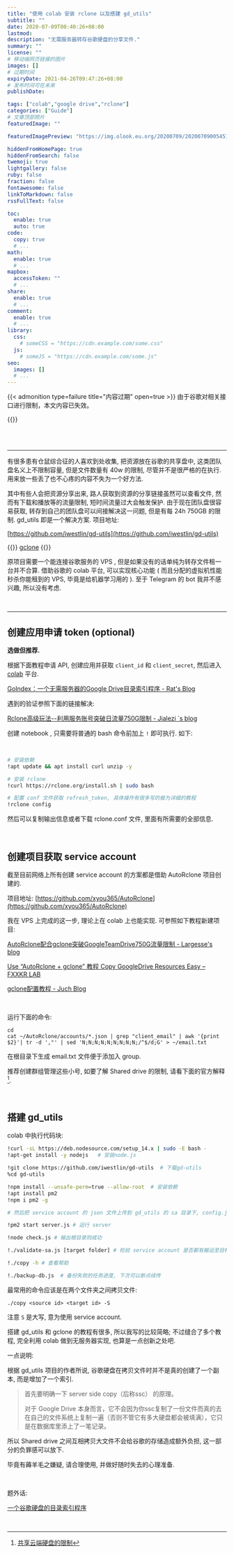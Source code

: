 ```yaml
---
title: "使用 colab 安装 rclone 以及搭建 gd_utils"
subtitle: ""
date: 2020-07-09T00:40:26+08:00
lastmod: 
description: "无需服务器转存谷歌硬盘的分享文件."
summary: ""
license: ""
# 移动端网页链接的图片
images: []
# 过期时间
expiryDate: 2021-04-26T09:47:26+08:00
# 发布时间可在未来
publishDate: 

tags: ["colab","google drive","rclone"]
categories: ["Guide"]
# 文章顶部照片
featuredImage: ""

featuredImagePreview: "https://img.olook.eu.org/20200709/20200709005451.png"

hiddenFromHomePage: true
hiddenFromSearch: false
twemoji: true
lightgallery: false
ruby: false
fraction: false
fontawesome: false
linkToMarkdown: false
rssFullText: false

toc:
  enable: true
  auto: true
code:
  copy: true
  # ...
math:
  enable: true
  # ...
mapbox:
  accessToken: ""
  # ...
share:
  enable: true
  # ...
comment:
  enable: true
  # ...
library:
  css:
    # someCSS = "https://cdn.example.com/some.css"
  js:
    # someJS = "https://cdn.example.com/some.js"
seo:
  images: []
  # ...
---
```


<!--more-->

{{< admonition type=failure title="内容过期" open=true >}}
由于谷歌对相关接口进行限制，本文内容已失效。

{{</admonition>}}

</br>
</br>

---

有很多患有仓鼠综合征的人喜欢到处收集, 把资源放在谷歌的共享盘中, 这类团队盘名义上不限制容量, 但是文件数量有 40w 的限制, 尽管并不是很严格的在执行. 用来放一些丢了也不心疼的内容不失为一个好方法.

其中有些人会把资源分享出来, 路人获取到资源的分享链接虽然可以查看文件, 然而有下载和播放等的流量限制, 短时间流量过大会触发保护. 由于现在团队盘很容易获取, 转存到自己的团队盘可以间接解决这一问题, 但是有每 24h 750GB 的限制. gd_utils 即是一个解决方案. 项目地址:

[https://github.com/iwestlin/gd-utils](https://github.com/iwestlin/gd-utils)

{{<admonition title="类似的项目">}}
[gclone](https://github.com/donwa/gclone)
{{</admonition>}}

原项目需要一个能连接谷歌服务的 VPS , 但是如果没有的话单纯为转存文件租一台并不合算. 借助谷歌的 colab 平台, 可以实现核心功能 ( 而且分配的虚拟机性能秒杀你能租到的 VPS, 毕竟是给机器学习用的 ). 至于 Telegram 的 bot 我并不感兴趣, 所以没有考虑.
    
</br>

---

## 创建应用申请 token (optional)

**选做但推荐.**

根据下面教程申请 API, 创建应用并获取 `client_id` 和 `client_secret`, 然后进入 [colab](https://colab.research.google.com) 平台.

[GoIndex：一个无需服务器的Google Drive目录索引程序 - Rat's Blog](https://www.moerats.com/archives/1001/)

遇到的验证参照下面的链接解决:

[Rclone高级玩法--利用服务账号突破日流量750G限制 - Jialezi `s blog](http://blog.jialezi.net/?post=153)

创建 notebook , 只需要将普通的 bash 命令前加上 `!` 即可执行. 如下:

</br>

```bash
# 安装依赖
!apt update && apt install curl unzip -y

# 安装 rclone
!curl https://rclone.org/install.sh | sudo bash

# 配置 conf 文件获取 refresh_token, 具体操作有很多写的极为详细的教程
!rclone config
```

然后可以复制输出信息或者下载 rclone.conf 文件, 里面有所需要的全部信息.

</br>

## 创建项目获取 service account

截至目前网络上所有创建 service account 的方案都是借助 AutoRclone 项目创建的.

项目地址: [https://github.com/xyou365/AutoRclone](https://github.com/xyou365/AutoRclone)

我在 VPS 上完成的这一步, 理论上在 colab 上也能实现. 可参照如下教程新建项目: 

[AutoRclone配合gclone突破GoogleTeamDrive750G流量限制 - Largesse's blog](https://largesse.12306.recipes/posts/e5e17474.html#%E5%AE%89%E8%A3%85%E8%AF%A6%E7%BB%86%E8%BF%87%E7%A8%8B)

[Use “AutoRclone + gclone” 教程 Copy GoogleDrive Resources Easy – FXXKR LAB](http://fxxkr.com/2020/03/27/autorclone-gclone-googledrive/)

[gclone配置教程 - Juch Blog](https://blog.juchiahau.com/2020/04/gclone-config.html)

<!--

```bash
# 升级源与安装必备的环境, 注意 colab 需要前缀 !
apt update -y &&　apt upgrade -y
apt install wget curl screen git sudo python3-distutils -y
sudo -i

# 安装 python3 & pip3
apt install python3 python3-pip -y

# 下载并安装 AutoRclone
cd ~
git clone https://github.com/xyou365/AutoRclone && cd AutoRclone && sudo pip3 install -r requirements.txt
```
-->

​    

运行下面的命令:

```
cd
cat ~/AutoRclone/accounts/*.json | grep "client_email" | awk '{print $2}'| tr -d ',"' | sed 'N;N;N;N;N;N;N;N;N;/^$/d;G' > ~/email.txt
```

在根目录下生成 email.txt 文件便于添加入 group.

推荐创建群组管理这些小号, 如要了解 Shared drive 的限制, 请看下面的官方解释[^1].

​    

## 搭建 gd_utils

colab 中执行代码块:
```bash
!curl -sL https://deb.nodesource.com/setup_14.x | sudo -E bash -
!apt-get install -y nodejs   # 安装node.js

!git clone https://github.com/iwestlin/gd-utils  # 下载gd-utils
%cd gd-utils

!npm install --unsafe-perm=true --allow-root  # 安装依赖
!apt install pm2
!npm i pm2 -g

# 然后把 service account 的 json 文件上传到 gd_utils 的 sa 目录下, config.js 修改参数后替换文件, colab 里可以直接双击打开修改保存. 这一步我建议预先把文件传到自己的谷歌硬盘, 运行时从谷歌硬盘复制    

!pm2 start server.js # 运行 server

!node check.js # 输出根目录则成功

!./validate-sa.js [target folder] # 检验 service account 是否都有搬运至目标文件夹的权限, [target folder] 为文件夹的 ID

!./copy -h # 查看帮助

!./backup-db.js  # 备份失败的任务进度, 下次可以断点续传
```

最常用的命令应该是在两个文件夹之间拷贝文件:

`./copy <source id> <target id> -S`

注意 `S` 是大写, 意为使用 service account.

搭建 gd_utils 和 gclone 的教程有很多, 所以我写的比较简略; 不过缝合了多个教程, 完全利用 colab 做到无服务器实现, 也算是一点创新之处吧.

一点说明:

根据 gd_utils 项目的作者所说, 谷歌硬盘在拷贝文件时并不是真的创建了一个副本, 而是增加了一个索引.

> 首先要明确一下 server side copy（后称ssc） 的原理。
>
> 对于 Google Drive 本身而言，它不会因为你ssc复制了一份文件而真的去在自己的文件系统上复制一遍（否则不管它有多大硬盘都会被填满），它只是在数据库里添上了一笔记录。

所以 Shared drive 之间互相拷贝大文件不会给谷歌的存储造成额外负担, 这一部分的负罪感可以放下. 

毕竟有薅羊毛之嫌疑, 请合理使用, 并做好随时失去的心理准备.

​    

题外话:

[一个谷歌硬盘的目录索引程序](https://github.com/Aicirou/goindex-theme-acrou)

​    

[^1]:[共享云端硬盘的限制](https://support.google.com/a/answer/7338880?hl=zh-Hans)